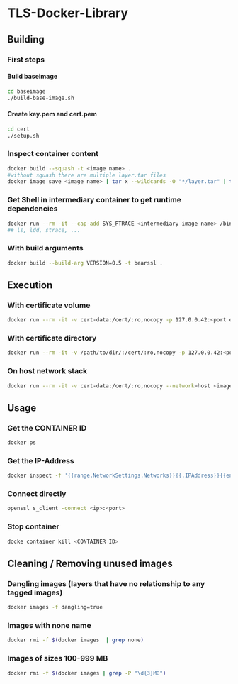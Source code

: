# TLS-Docker-Library

## Building
### First steps
#### Build baseimage
```bash
cd baseimage
./build-base-image.sh
```
#### Create key.pem and cert.pem
```bash
cd cert
./setup.sh
```
### Inspect container content
```bash
docker build --squash -t <image name> . 
#without squash there are multiple layer.tar files
docker image save <image name> | tar x --wildcards -O "*/layer.tar" | tar t
```
### Get Shell in intermediary container to get runtime dependencies
```bash
docker run --rm -it --cap-add SYS_PTRACE <intermediary image name> /bin/sh 
## ls, ldd, strace, ...
```
### With build arguments
```bash
docker build --build-arg VERSION=0.5 -t bearssl .
```

## Execution
### With certificate volume
```bash
docker run --rm -it -v cert-data:/cert/:ro,nocopy -p 127.0.0.42:<port on host>:<port of internal tls server> <image name> options...
```
### With certificate directory
```bash
docker run --rm -it -v /path/to/dir/:/cert/:ro,nocopy -p 127.0.0.42:<port on host>:<port of internal tls server> <image name> options...
```
### On host network stack
```bash
docker run --rm -it -v cert-data:/cert/:ro,nocopy --network=host <image name> options...
```

## Usage
### Get the CONTAINER ID
```bash
docker ps
```
### Get the IP-Address
```bash
docker inspect -f '{{range.NetworkSettings.Networks}}{{.IPAddress}}{{end}}' <CONTAINER ID>
```
### Connect directly
```bash
openssl s_client -connect <ip>:<port>
```
### Stop container
```bash
docke container kill <CONTAINER ID>
```

## Cleaning / Removing unused images
### Dangling images (layers that have no relationship to any tagged images)
```bash
docker images -f dangling=true
```
### Images with none name
```bash
docker rmi -f $(docker images  | grep none)
```
### Images of sizes 100-999 MB
```bash
docker rmi -f $(docker images | grep -P "\d{3}MB")
```